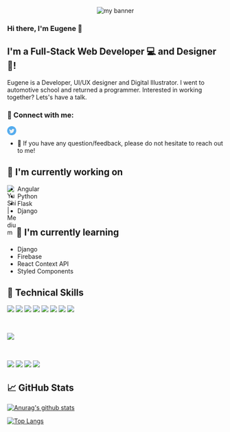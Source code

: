 <p align="center">
  <img src="https://user-images.githubusercontent.com/95283425/152658597-e5f7116a-6039-41d9-b641-e6fb9ce567f4.png" width="800px" height="300px" alt="my banner">
</p>
<h3>
Hi there, I'm Eugene 👋
</h3>

<h2>
I'm a Full-Stack Web Developer 💻 and Designer 🎨!
</h2> 
Eugene is a Developer, UI/UX designer and Digital Illustrator.
I went to automotive school and returned a programmer.
Interested in working together? Lets's have a talk.

### 🤝 Connect with me:
<a href="https://yushi95.medium.com/"><img align="left" src="https://raw.githubusercontent.com/eugene-oluoch/eugene-oluoch/main/images/twitter-svgrepo-com.svg" alt="Eugene | Twitter" width="21px"/></a>
</br>
- 💬 If you have any question/feedback, please do not hesitate to reach out to me!

## 🔭 I'm currently working on
<a href="https://yushi95.medium.com/"><img align="left" src="https://raw.githubusercontent.com/yushi1007/yushi1007/main/images/medium.svg" alt="Yu Shi | Medium" width="21px"/></a>
- Angular
- Python
- Flask
- Django

## 🌱 I'm currently learning

- Django
- Firebase
- React Context API
- Styled Components  

## 💼 Technical Skills

![]( 	https://img.shields.io/badge/HTML5-E34F26?style=for-the-badge&logo=html5&logoColor=white)
![](https://img.shields.io/badge/Sass-CC6699?style=for-the-badge&logo=sass&logoColor=white)
![]( 	https://img.shields.io/badge/TypeScript-007ACC?style=for-the-badge&logo=typescript&logoColor=white)
![]( 	https://img.shields.io/badge/Python-14354C?style=for-the-badge&logo=python&logoColor=white)
![]( 	https://img.shields.io/badge/Angular-DD0031?style=for-the-badge&logo=angular&logoColor=white)
![]( 	https://img.shields.io/badge/Django-092E20?style=for-the-badge&logo=django&logoColor=white)
![]( 	https://img.shields.io/badge/Flask-000000?style=for-the-badge&logo=flask&logoColor=white)
![]( 	https://img.shields.io/badge/SQLite-07405E?style=for-the-badge&logo=sqlite&logoColor=white)

</br>

![](https://img.shields.io/badge/Ubuntu-E95420?style=for-the-badge&logo=ubuntu&logoColor=white)



</br>

![](https://img.shields.io/badge/Tools-Figma-informational?style=flat&logo=Figma&color=F24E1E)
![](https://img.shields.io/badge/Tools-NPM-informational?style=flat&logo=NPM&color=CB3837)
![](https://img.shields.io/badge/Tools-Git-informational?style=flat&logo=Git&color=F05032)
![](https://img.shields.io/badge/Tools-GitHub-informational?style=flat&logo=GitHub&color=181717)

## 📈 GitHub Stats 

[![Anurag's github stats](https://github-readme-stats.vercel.app/api?username=eugene-oluoch)](https://github.com/yushi1007)

[![Top Langs](https://github-readme-stats.vercel.app/api/top-langs/?username=yushi1007&layout=compact)](https://github.com/eugene-oluoch)

